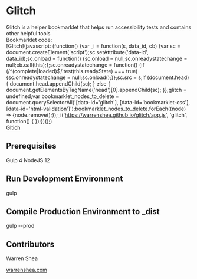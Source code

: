 # Glitch

Glitch is a helper bookmarklet that helps run accessibility tests and contains other helpful tools<br>
Bookmarklet code:<br>
[Glitch](javascript: (function() {var _i = function(s, data_id, cb) {var sc = document.createElement('script');sc.setAttribute('data-id', data_id);sc.onload = function() {sc.onload = null;sc.onreadystatechange = null;cb.call(this);};sc.onreadystatechange = function() {if (/^(complete|loaded)$/.test(this.readyState) === true) {sc.onreadystatechange = null;sc.onload();}};sc.src = s;if (document.head) { document.head.appendChild(sc); } else { document.getElementsByTagName('head')[0].appendChild(sc); }};glitch = undefined;var bookmarklet_nodes_to_delete = document.querySelectorAll('[data-id=\'glitch\'], [data-id=\'bookmarklet-css\'], [data-id=\'html-validation\']');bookmarklet_nodes_to_delete.forEach((node) => {node.remove();});_i('https://warrenshea.github.io/glitch/app.js', 'glitch', function() { });})();)<br>
<a href="javascript: (function() {var _i = function(s, data_id, cb) {var sc = document.createElement('script');sc.setAttribute('data-id', data_id);sc.onload = function() {sc.onload = null;sc.onreadystatechange = null;cb.call(this);};sc.onreadystatechange = function() {if (/^(complete|loaded)$/.test(this.readyState) === true) {sc.onreadystatechange = null;sc.onload();}};sc.src = s;if (document.head) { document.head.appendChild(sc); } else { document.getElementsByTagName('head')[0].appendChild(sc); }};glitch = undefined;var bookmarklet_nodes_to_delete = document.querySelectorAll('[data-id=\'glitch\'], [data-id=\'bookmarklet-css\'], [data-id=\'html-validation\']');bookmarklet_nodes_to_delete.forEach((node) => {node.remove();});_i('https://warrenshea.github.io/glitch/app.js', 'glitch', function() { });})();">Gltich</a>


## Prerequisites

Gulp 4
NodeJS 12

## Run Development Environment

gulp

## Compile Production Environment to _dist

gulp --prod

## Contributors

Warren Shea

[warrenshea.com](http://www.warrenshea.com)
